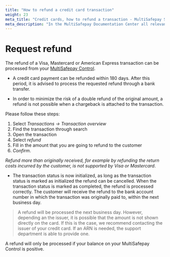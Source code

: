 ```yaml
---
title: "How to refund a credit card transaction"
weight: 23
meta_title: "Credit cards, how to refund a transaction - MultiSafepay Support"
meta_description: "In the MultiSafepay Documentation Center all relevant information regarding our Plugins and API. As well as Support pages for Payment Method, Tools and General Questions. You can also find the contact details of our Support Team and Integration Team."
---
```

# Request refund 
The refund of a Visa, Mastercard or American Express transaction can be processed from your [MultiSafepay Control](https://merchant.multisafepay.com). 

* A credit card payment can be refunded within 180 days. After this period, it is advised to process the requested refund through a bank transfer.

* In order to minimize the risk of a double refund of the original amount, a refund is not possible when a chargeback is attached to the transaction. 

Please follow these steps:

1. Select _Transactions -> Transaction overview_
2. Find the transaction through search
3. Open the transaction
4. Select _refund_
5. Fill in the amount that you are going to refund to the customer
6. _Confirm_.

_Refund more than originally received, for example by refunding the return costs incurred by the customer, is not supported by Visa or Mastercard_.

* The transaction status is now initialized, as long as the transaction status is marked as initialized the refund can be cancelled. When the transaction status is marked as completed, the refund is processed correctly. The customer will receive the refund to the bank account number in which the transaction was originally paid to, within the next business day.

> A refund will be processed the next business day. However, depending an the issuer, it is possible that the amount is not shown directly on the card. If this is the case, we recommend contacting the issuer of your credit card. If an ARN is needed, the support department is able to provide one. 

A refund will only be processed if your balance on your MultiSafepay Control is positive.


